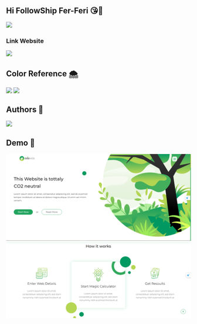 
## Hi FollowShip Fer-Feri 😘🤍
<img src="https://img.shields.io/badge/my%20first%20project%20in%20github-greengold">

<br>

### Link Website 
<a href="https://Fer-Feri.github.io/landing-co2-website/">
  <img src="https://img.shields.io/badge/Show%20me%20Co2%20Website %F0%9F%91%86-blueviolet">
</a>

<br>

## Color Reference 🌨
<img src="https://img.shields.io/badge/firstColor-22a55f-jade">
<img src="https://img.shields.io/badge/secondColor-b5d651-Conifer">

<br>

## Authors 📖
<a href="https://github.com/Fer-Feri">
  <img src="https://img.shields.io/badge/My%20Profile %F0%9F%91%86-gold">
</a>

<br>


## Demo 🎥
![CO2!](./images/readme-img-1.PNG)
![CO2!](./images/readme-img-2.PNG)

